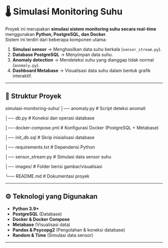 # 🌡️ Simulasi Monitoring Suhu

Proyek ini merupakan **simulasi sistem monitoring suhu secara real-time** menggunakan **Python, PostgreSQL, dan Docker**.  
Sistem ini terdiri dari beberapa komponen utama:
1. **Simulasi sensor** → Menghasilkan data suhu berkala (`sensor_stream.py`).
2. **Database PostgreSQL** → Menyimpan data suhu.
3. **Anomaly detection** → Mendeteksi suhu yang dianggap tidak normal (`anomaly.py`).
4. **Dashboard Metabase** → Visualisasi data suhu dalam bentuk grafik interaktif.

---

## 📂 Struktur Proyek
simulasi-monitoring-suhu/
│── anomaly.py # Script deteksi anomali

│── db.py # Koneksi dan operasi database

│── docker-compose.yml # Konfigurasi Docker (PostgreSQL + Metabase)

│── init_db.sql # Skrip inisialisasi database

│── requirements.txt # Dependensi Python

│── sensor_stream.py # Simulasi data sensor suhu

│── images/ # Folder berisi gambar/visualisasi

└── README.md # Dokumentasi proyek


---

## ⚙️ Teknologi yang Digunakan
- **Python 3.9+**
- **PostgreSQL** (Database)
- **Docker & Docker Compose**
- **Metabase** (Visualisasi data)
- **Pandas & Psycopg2** (Pengolahan & koneksi database)
- **Random & Time** (Simulasi data sensor)

---
